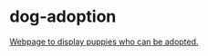 # dog-adoption
[Webpage to display puppies who can be adopted.](https://akashshegde11.github.io/dog-adoption/html/)
